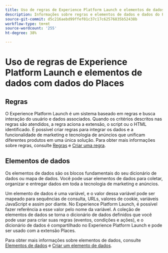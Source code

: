 ```yaml
---
title: Uso de regras de Experience Platform Launch e elementos de dados com dados do Places.
description: Informações sobre regras e elementos de dados e dados do Places.
source-git-commit: d5c216aebd99ffef01c37c17c62576835b52438b
workflow-type: tm+mt
source-wordcount: '255'
ht-degree: 38%

---
```



# Uso de regras de Experience Platform Launch e elementos de dados com dados do Places

## Regras

O Experience Platform Launch é um sistema baseado em regras e busca interação do usuário e dados associados. Quando os critérios descritos nas regras são atendidos, a regra aciona a extensão, o script ou o HTML identificado. É possível criar regras para integrar os dados e a funcionalidade de marketing e tecnologia de anúncios que unificam diferentes produtos em uma única solução. Para obter mais informações sobre regras, consulte [Regras](https://experienceleague.adobe.com/docs/experience-platform/tags/ui/rules.html?lang=pt-BR) e [Criar uma regra](https://experienceleague.adobe.com/docs/experience-platform/tags/ui/rules.html#create-a-rule).

## Elementos de dados

Os elementos de dados são os blocos fundamentais do seu dicionário de dados ou mapa de dados. Você pode usar elementos de dados para coletar, organizar e entregar dados em toda a tecnologia de marketing e anúncios.

Um elemento de dados é uma variável, e o valor dessa variável pode ser mapeado para sequências de consulta, URLs, valores de cookie, variáveis JavaScript e assim por diante. No Experience Platform Launch, é possível fazer referência a esse valor pelo nome da variável. A coleção de elementos de dados se torna o dicionário de dados definidos que você pode usar para criar suas regras (eventos, condições e ações), e o dicionário de dados é compartilhado no Experience Platform Launch e pode ser usado com a extensão Places.

Para obter mais informações sobre elementos de dados, consulte [Elementos de dados](https://experienceleague.adobe.com/docs/experience-platform/tags/ui/data-elements.html?lang=pt-BR) e [Criar um elemento de dados](https://experienceleague.adobe.com/docs/experience-platform/tags/ui/data-elements.html#create-a-data-element).

